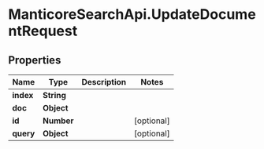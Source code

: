 # ManticoreSearchApi.UpdateDocumentRequest

## Properties

Name | Type | Description | Notes
------------ | ------------- | ------------- | -------------
**index** | **String** |  | 
**doc** | **Object** |  | 
**id** | **Number** |  | [optional] 
**query** | **Object** |  | [optional] 


